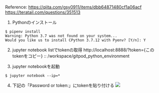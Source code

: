 Reference:
https://qiita.com/gsy0911/items/dbb64871480cf1a06acf
https://teratail.com/questions/351513

1. Pythonのインストール
``` 
$ pipenv install
Warning: Python 3.7 was not found on your system...
Would you like us to install CPython 3.7.12 with Pyenv? [Y/n]: Y
```
2. jupyter notebook listでtokenの取得
http://localhost:8888/?token={このtokenをコピー} :: /workspace/gitpod_python_environment

3. jupyter notebookを起動
```
$ jupyter notebook --ip=*
```

4. 下記の「Password or token:」にtokenを貼り付ける
![](https://i.gyazo.com/3abc5f956419fdd06453674626c4f2ac.png)
